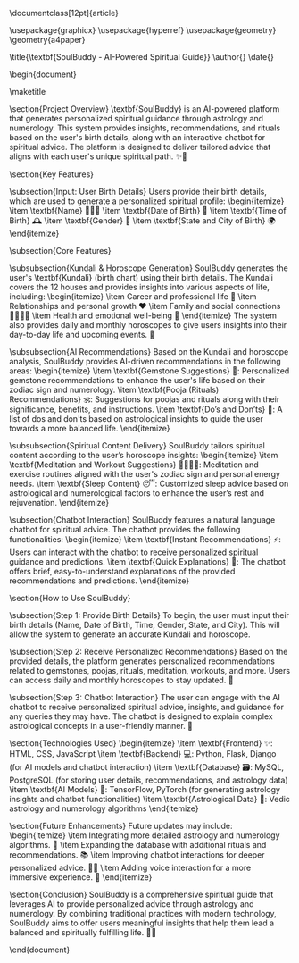 \documentclass[12pt]{article}

\usepackage{graphicx}
\usepackage{hyperref}
\usepackage{geometry}
\geometry{a4paper}

\title{\textbf{SoulBuddy - AI-Powered Spiritual Guide}}
\author{}
\date{}

\begin{document}

\maketitle

\section{Project Overview}
\textbf{SoulBuddy} is an AI-powered platform that generates personalized spiritual guidance through astrology and numerology. This system provides insights, recommendations, and rituals based on the user's birth details, along with an interactive chatbot for spiritual advice. The platform is designed to deliver tailored advice that aligns with each user's unique spiritual path. ✨🌙

\section{Key Features}

\subsection{Input: User Birth Details}
Users provide their birth details, which are used to generate a personalized spiritual profile:
\begin{itemize}
    \item \textbf{Name} 🧑‍🤝‍🧑
    \item \textbf{Date of Birth} 📅
    \item \textbf{Time of Birth} 🕰️
    \item \textbf{Gender} 🚻
    \item \textbf{State and City of Birth} 🌍
\end{itemize}

\subsection{Core Features}

\subsubsection{Kundali \& Horoscope Generation}
SoulBuddy generates the user's \textbf{Kundali} (birth chart) using their birth details. The Kundali covers the 12 houses and provides insights into various aspects of life, including:
\begin{itemize}
    \item Career and professional life 💼
    \item Relationships and personal growth ❤️
    \item Family and social connections 👨‍👩‍👧‍👦
    \item Health and emotional well-being 🌿
\end{itemize}
The system also provides daily and monthly horoscopes to give users insights into their day-to-day life and upcoming events. 🔮

\subsubsection{AI Recommendations}
Based on the Kundali and horoscope analysis, SoulBuddy provides AI-driven recommendations in the following areas:
\begin{itemize}
    \item \textbf{Gemstone Suggestions} 💎: Personalized gemstone recommendations to enhance the user's life based on their zodiac sign and numerology.
    \item \textbf{Pooja (Rituals) Recommendations} 🕉️: Suggestions for poojas and rituals along with their significance, benefits, and instructions.
    \item \textbf{Do’s and Don’ts} 🚫: A list of dos and don'ts based on astrological insights to guide the user towards a more balanced life.
\end{itemize}

\subsubsection{Spiritual Content Delivery}
SoulBuddy tailors spiritual content according to the user’s horoscope insights:
\begin{itemize}
    \item \textbf{Meditation and Workout Suggestions} 🧘‍♀️🏋️‍♂️: Meditation and exercise routines aligned with the user's zodiac sign and personal energy needs.
    \item \textbf{Sleep Content} 😴: Customized sleep advice based on astrological and numerological factors to enhance the user’s rest and rejuvenation.
\end{itemize}

\subsection{Chatbot Interaction}
SoulBuddy features a natural language chatbot for spiritual advice. The chatbot provides the following functionalities:
\begin{itemize}
    \item \textbf{Instant Recommendations} ⚡: Users can interact with the chatbot to receive personalized spiritual guidance and predictions.
    \item \textbf{Quick Explanations} 📖: The chatbot offers brief, easy-to-understand explanations of the provided recommendations and predictions.
\end{itemize}

\section{How to Use SoulBuddy}

\subsection{Step 1: Provide Birth Details}
To begin, the user must input their birth details (Name, Date of Birth, Time, Gender, State, and City). This will allow the system to generate an accurate Kundali and horoscope.

\subsection{Step 2: Receive Personalized Recommendations}
Based on the provided details, the platform generates personalized recommendations related to gemstones, poojas, rituals, meditation, workouts, and more. Users can access daily and monthly horoscopes to stay updated. 🌟

\subsection{Step 3: Chatbot Interaction}
The user can engage with the AI chatbot to receive personalized spiritual advice, insights, and guidance for any queries they may have. The chatbot is designed to explain complex astrological concepts in a user-friendly manner. 💬

\section{Technologies Used}
\begin{itemize}
    \item \textbf{Frontend} ✨: HTML, CSS, JavaScript
    \item \textbf{Backend} 💻: Python, Flask, Django (for AI models and chatbot interaction)
    \item \textbf{Database} 🗃️: MySQL, PostgreSQL (for storing user details, recommendations, and astrology data)
    \item \textbf{AI Models} 🤖: TensorFlow, PyTorch (for generating astrology insights and chatbot functionalities)
    \item \textbf{Astrological Data} 🌙: Vedic astrology and numerology algorithms
\end{itemize}

\section{Future Enhancements}
Future updates may include:
\begin{itemize}
    \item Integrating more detailed astrology and numerology algorithms. 🔮
    \item Expanding the database with additional rituals and recommendations. 📚
    \item Improving chatbot interactions for deeper personalized advice. 🤖💬
    \item Adding voice interaction for a more immersive experience. 🎤
\end{itemize}

\section{Conclusion}
SoulBuddy is a comprehensive spiritual guide that leverages AI to provide personalized advice through astrology and numerology. By combining traditional practices with modern technology, SoulBuddy aims to offer users meaningful insights that help them lead a balanced and spiritually fulfilling life. 🌟💫

\end{document}
